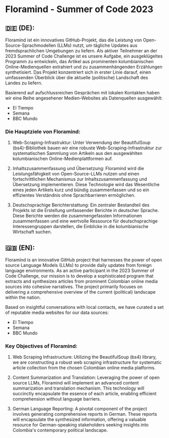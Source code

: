 # Floramind - Summer of Code 2023

## 🇩🇪 (DE):
Floramind ist ein innovatives GitHub-Projekt, das die Leistung von Open-Source-Sprachmodellen (LLMs) nutzt, um tägliche Updates aus fremdsprachlichen Umgebungen zu liefern. Als aktiver Teilnehmer an der 2023 Summer of Code Challenge ist es unsere Aufgabe, ein ausgeklügeltes Programm zu entwickeln, das Artikel aus prominenten kolumbianischen Online-Medienquellen extrahiert und zu zusammenhängenden Erzählungen synthetisiert. Das Projekt konzentriert sich in erster Linie darauf, einen umfassenden Überblick über die aktuelle (politische) Landschaft des Landes zu liefern. 

Basierend auf aufschlussreichen Gesprächen mit lokalen Kontakten haben wir eine Reihe angesehener Medien-Websites als Datenquellen ausgewählt:
* El Tiempo
* Semana
* BBC Mundo

### Die Hauptziele von Floramind:
1. Web-Scraping-Infrastruktur: Unter Verwendung der BeautifulSoup (bs4)-Bibliothek bauen wir eine robuste Web-Scraping-Infrastruktur zur systematischen Sammlung von Artikeln aus den ausgewählten kolumbianischen Online-Medienplattformen auf.

2. Inhaltszusammenfassung und Übersetzung: Floramind wird die Leistungsfähigkeit von Open-Source-LLMs nutzen und einen fortschrittlichen Mechanismus zur Inhaltszusammenfassung und Übersetzung implementieren. Diese Technologie wird das Wesentliche eines jeden Artikels kurz und bündig zusammenfassen und so ein effizientes Verständnis ohne Sprachbarrieren ermöglichen.

3. Deutschsprachige Berichterstattung: Ein zentraler Bestandteil des Projekts ist die Erstellung umfassender Berichte in deutscher Sprache. Diese Berichte werden die zusammengefassten Informationen zusammenfassen und eine wertvolle Ressource für deutschsprachige Interessengruppen darstellen, die Einblicke in die kolumbianische Wirtschaft suchen.

## 🇬🇧 (EN): 
Floramind is an innovative GitHub project that harnesses the power of open source Language Models (LLMs) to provide daily updates from foreign language environments. As an active participant in the 2023 Summer of Code Challenge, our mission is to develop a sophisticated program that extracts and synthesizes articles from prominent Colombian online media sources into cohesive narratives. The project primarily focuses on delivering a comprehensive overview of the current (political) landscape within the nation. 

Based on insightful conversations with local contacts, we have curated a set of reputable media websites for our data sources:
* El Tiempo
* Semana
* BBC Mundo

### Key Objectives of Floramind:
1. Web Scraping Infrastructure: Utilizing the BeautifulSoup (bs4) library, we are constructing a robust web scraping infrastructure for systematic article collection from the chosen Colombian online media platforms.

2. Content Summarization and Translation: Leveraging the power of open source LLMs, Floramind will implement an advanced content summarization and translation mechanism. This technology will succinctly encapsulate the essence of each article, enabling efficient comprehension without language barriers.

3. German Language Reporting: A pivotal component of the project involves generating comprehensive reports in German. These reports will encapsulate the synthesized information, offering a valuable resource for German-speaking stakeholders seeking insights into Colombia's contemporary political landscape.
